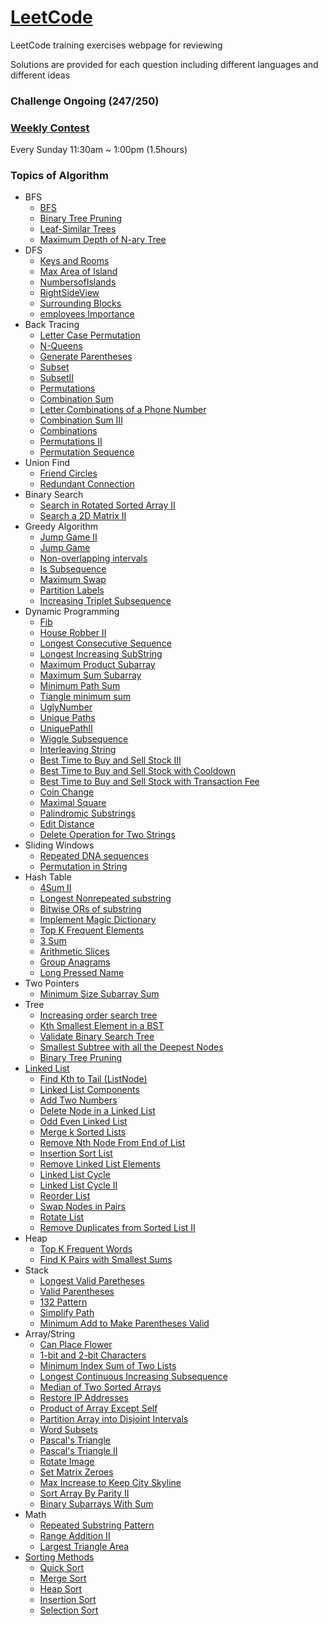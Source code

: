# [LeetCode](https://leetcode.com/problemset/algorithms/)
LeetCode training exercises webpage for reviewing

Solutions are provided for each question including different languages and different ideas

### Challenge Ongoing (247/250)
### [Weekly Contest](https://leetcode.com/contest/)
Every Sunday 11:30am ~ 1:00pm (1.5hours)
### Topics of Algorithm
- BFS 
  * [BFS](./Solution/BFS)
  * [Binary Tree Pruning](./Solution/Binary%20Tree%20Purning)
  * [Leaf-Similar Trees](./Solution/Leaf-Similar%20Trees)
  * [Maximum Depth of N-ary Tree](./Solution/Maximum%20Depth%20of%20N-ary%20Tree)
- DFS 
  * [Keys and Rooms](./Solution/Keys%20and%20Rooms)
  * [Max Area of Island](./Solution/Max%20Area%20of%20Island)
  * [NumbersofIslands](./Solution/NumbersofIslands)
  * [RightSideView](./Solution/RightSideView)
  * [Surrounding Blocks](./Solution/Surrounding%20Blocks)
  * [employees Importance](./Solution/employees%20Importance)
- Back Tracing
  * [Letter Case Permutation](./Solution/Letter%20Case%20Permutation)
  * [N-Queens](./Solution/N-Queens)
  * [Generate Parentheses](./Solution/Generate%20Parentheses)
  * [Subset](./Solution/Subset)
  * [SubsetII](./Solution/SubsetII)
  * [Permutations](./Solution/Permutations)
  * [Combination Sum](./Solution/Combination%20Sum)
  * [Letter Combinations of a Phone Number](./Solution/Letter%20Combinations%20of%20a%20Phone%20Number)
  * [Combination Sum III](./Solution/Combination%20Sum%20III)
  * [Combinations](./Solution/Combinations)
  * [Permutations II](./Solution/Permutations%20II)
  * [Permutation Sequence](./Solution/Permutation%20Sequence)
- Union Find 
  * [Friend Circles](./Solution/Friend%20Circles)
  * [Redundant Connection](./Solution/Redundant%20Connection)
- Binary Search 
  * [Search in Rotated Sorted Array II](./Solution/Search%20in%20Rotated%20Sorted%20Array%20II)
  * [Search a 2D Matrix II](./Solution/Search%20a%202D%20Matrix%20II)
- Greedy Algorithm 
  * [Jump Game II](./Solution/Jump%20Game%20II)
  * [Jump Game](./Solution/Jump%20Game)
  * [Non-overlapping intervals](./Solution/Non-overlapping%20intervals)
  * [Is Subsequence](./Solution/Is%20Subsequence)
  * [Maximum Swap](./Solution/Maximum%20Swap)
  * [Partition Labels](./Solution/Partition%20Labels)
  * [Increasing Triplet Subsequence](./Solution/Increasing%20Triplet%20Subsequence)
- Dynamic Programming 
  * [Fib](./Solution/Fib)
  * [House Robber II](./Solution/House%20Robber%20II)
  * [Longest Consecutive Sequence](./Solution/Longest%20Consecutive%20Sequence)
  * [Longest Increasing SubString](./Solution/Longest%20Increasing%20SubString)
  * [Maximum Product Subarray](./Solution/Maximum%20Product%20Subarray)
  * [Maximum Sum Subarray](./Solution/最大子序列和)
  * [Minimum Path Sum](./Solution/Minimum%20Path%20Sum)
  * [Tiangle minimum sum](./Solution/Tiangle%20minimum%20sum)
  * [UglyNumber](./Solution/UglyNumber)
  * [Unique Paths](./Solution/Unique%20Paths)
  * [UniquePathII](./Solution/UniquePathII)
  * [Wiggle Subsequence](./Solution/WiggleSubsequence)
  * [Interleaving String](./Solution/Interleaving%20String)
  * [Best Time to Buy and Sell Stock III](./Solution/Best%20Time%20to%20Buy%20and%20Sell%20Stock%20III)
  * [Best Time to Buy and Sell Stock with Cooldown](./Solution/Best%20Time%20to%20Buy%20and%20Sell%20Stock%20with%20Cooldown)
  * [Best Time to Buy and Sell Stock with Transaction Fee](./Solution/Best%20Time%20to%20Buy%20and%20Sell%20Stock%20with%20Transaction%20Fee)
  * [Coin Change](./Solution/Coin%20Change)
  * [Maximal Square](./Solution/MaximalSquare)
  * [Palindromic Substrings](./Solution/Palindromic%20Substrings)
  * [Edit Distance](./Solution/Edit%20Distance)
  * [Delete Operation for Two Strings](./Solution/Delete%20Operation%20for%20Two%20Strings)
- Sliding Windows 
  * [Repeated DNA sequences](./Solution/Repeated%20DNA%20sequences)
  * [Permutation in String](./Solution/Permutation%20in%20String)
- Hash Table 
  * [4Sum II](./Solution/4Sum%20II)
  * [Longest Nonrepeated substring](./Solution/Longest%20Nonrepeated%20substring)
  * [Bitwise ORs of substring](./Solution/Bitwise%20ORs%20of%20substring)
  * [Implement Magic Dictionary](./Solution/Implement%20Magic%20Dictionary)
  * [Top K Frequent Elements](./Solution/Top%20K%20Frequent%20Elements)
  * [3 Sum](./Solution/3Sums)
  * [Arithmetic Slices](./Solution/Arithmetic%20Slices)
  * [Group Anagrams](./Solution/Group%20Anagrams)
  * [Long Pressed Name](./Solution/Long%20Pressed%20Name)
- Two Pointers
  * [Minimum Size Subarray Sum](./Solution/Minimum%20Size%20Subarray%20Sum)
- Tree
  * [Increasing order search tree](./Solution/Increasing%20order%20search%20tree)
  * [Kth Smallest Element in a BST](./Solution/Kth%20Smallest%20Element%20in%20a%20BST)
  * [Validate Binary Search Tree](./Solution/Validate%20Binary%20Search%20Tree)
  * [Smallest Subtree with all the Deepest Nodes](./Solution/Smallest%20Subtree%20with%20all%20the%20Deepest%20Nodes)
  * [Binary Tree Pruning](./Solution/Binary%20Tree%20Pruning)
- [Linked List](./Solution/Definetion%20of%20Single%20Linked%20List.py)
  * [Find  Kth to Tail (ListNode)](./Solution/FindKthto%20Tail(ListNode))
  * [Linked List Components](./Solution/Linked%20List%20Components)
  * [Add Two Numbers](./Solution/Add%20Two%20Numbers)
  * [Delete Node in a Linked List](./Solution/Delete%20Node%20in%20a%20Linked%20List)
  * [Odd Even Linked List](./Solution/Odd%20Even%20Linked%20List)
  * [Merge k Sorted Lists](./Solution/Merge%20k%20Sorted%20Lists)
  * [Remove Nth Node From End of List](./Solution/Remove%20Nth%20Node%20From%20End%20of%20List)
  * [Insertion Sort List](./Solution/Insertion%20Sort%20List)
  * [Remove Linked List Elements](./Solution/Remove%20Linked%20List%20Elements)
  * [Linked List Cycle](./Solution/Linked%20List%20Cycle)
  * [Linked List Cycle II](./Solution/Linked%20List%20Cycle%20II)
  * [Reorder List](./Solution/Reorder%20List)
  * [Swap Nodes in Pairs](./Solution/Swap%20Nodes%20in%20Pairs)
  * [Rotate List](./Solution/Rotate%20List)
  * [Remove Duplicates from Sorted List II](./Solution/Remove%20Duplicates%20from%20Sorted%20List%20II)
- Heap
  * [Top K Frequent Words](./Solution/Top%20K%20Frequent%20Words)
  * [Find K Pairs with Smallest Sums](./Solution/Find%20K%20Pairs%20with%20Smallest%20Sums)
- Stack
  * [Longest Valid Paretheses](./Solution/Longest%20Valid%20Paretheses)
  * [Valid Parentheses](./Solution/Valid%20Parentheses)
  * [132 Pattern](./Solution/132%20Pattern)
  * [Simplify Path](./Solution/Simplify%20Path)
  * [Minimum Add to Make Parentheses Valid](./Solution/Minimum%20Add%20to%20Make%20Parentheses%20Valid)
- Array/String
  * [Can Place Flower](./Solution/Can%20Place%20Flowers)
  * [1-bit and 2-bit Characters](./Solition/1-bit%20and%202-bit%20Characters)
  * [Minimum Index Sum of Two Lists](./Solution/Minimum%20Index%20Sum%20of%20Two%20Lists)
  * [Longest Continuous Increasing Subsequence](./Solution/Longest%20Continuous%20Increasing%20Subsequence)
  * [Median of Two Sorted Arrays](./Solution/Median%20of%20Two%20Sorted%20Arrays)
  * [Restore IP Addresses](./Solution/Restore%20IP%20Addresses)
  * [Product of Array Except Self](./Solution/Product%20of%20Array%20Except%20Self)
  * [Partition Array into Disjoint Intervals](./Solution/Partition%20Array%20into%20Disjoint%20Intervals)
  * [Word Subsets](./Solution/Word%20Subsets)
  * [Pascal's Triangle](./Solution/Pascal's%20Triangle)
  * [Pascal's Triangle II](./Solution/Pascal's%20Triangle%20II)
  * [Rotate Image](./Solution/Rotate%20Image)
  * [Set Matrix Zeroes](./Solution/Set%20Matrix%20Zeroes)
  * [Max Increase to Keep City Skyline](./Solution/Max%20Increase%20to%20Keep%20City%20Skyline)
  * [Sort Array By Parity II](./Solution/Sort%20Array%20By%20Parity%20II)
  * [Binary Subarrays With Sum](./Solution/Binary%20Subarrays%20With%20Sum)
- Math
  * [Repeated Substring Pattern](./Solution/Repeated%20Substring%20Pattern)
  * [Range Addition II](./Solution/Range%20Addition%20II)
  * [Largest Triangle Area](./Solution/Largest%20Triangle%20Area)
- [Sorting Methods](./Solution/Sorting%20Methods)
  * [Quick Sort](./Solution/Sorting%20Methods/QuickSort.py)
  * [Merge Sort](./Solution/Sorting%20Methods/MergeSort.py)
  * [Heap Sort](./Solution/Sorting%20Methods/HeapSort.py)
  * [Insertion Sort](./Solution/Sorting%20Methods/InsertionSort.py)
  * [Selection Sort](./Solution/Sorting%20Methods/SelectionSort.py)

